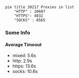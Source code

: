 
```mermaid
pie title 30217 Proxies in list
    "HTTP" : 20607
    "HTTPS": 4032
    "SOCKS" : 8565
```

### Some Info
#### Average Timeout

- mixed: 5.6s
- http: 2.9s
- https: 13.6s
- socks: 10.6s